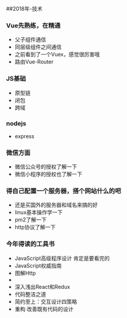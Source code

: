 ##2018年-技术

### Vue先熟练，在精通

+ 父子组件通信
+ 同层级组件之间通信
+ 之前看到了一个Vuex，感觉很厉害哦
+ 路由Vue-Router

### JS基础
+ 原型链
+ 闭包
+ 跨域

### nodejs
+ express

### 微信方面
+ 微信公众号的授权了解一下
+ 微信小程序的授权也了解一下

### 得自己配置一个服务器，搭个网站什么的吧
+ 还是买国外的服务器和域名来搞的好
+ linux基本操作学一下
+ pm2了解一下
+ http协议了解一下

### 今年得读的工具书
+ JavaScript高级程序设计 肯定是要看完的
+ JavaScript权威指南
+ 图解Http
+ 
+ 深入浅出React和Redux
+ 代码整洁之道
+ 简约至上：交互设计四策略
+ 重构 改善既有代码的设计